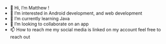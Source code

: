 - 👋 Hi, I’m Matthew !
- 👀 I’m interested in Android development, and web development
- 🌱 I’m currently learning Java
- 💞️ I’m looking to collaborate on an app
- 📫 How to reach me my social media is linked on my account feel free to reach out

<!---
matthewdamiano66/matthewdamiano66 is a ✨ special ✨ repository because its `README.md` (this file) appears on your GitHub profile.
You can click the Preview link to take a look at your changes.
--->
